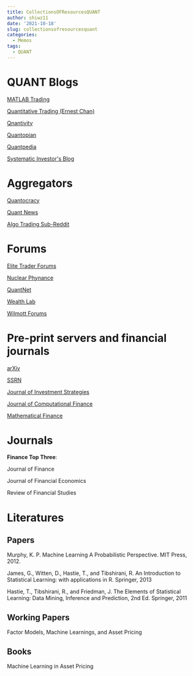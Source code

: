 ```yaml
---
title: CollectionsOFResourcesQUANT
author: shiwz11
date: '2021-10-18'
slug: collectionsofresourcesquant
categories:
  - Memos
tags:
  - QUANT
---
```



# QUANT Blogs

[MATLAB Trading](http://matlab-trading.blogspot.co.uk/)

[Quantitative Trading (Ernest Chan)](http://epchan.blogspot.com)

[Qnantivity](http://quantivity.wordpress.com)

[Quantopian](http://blog.quantopian.com)

[Quantpedia](http://quantpedia.com)

[Systematic Investor's Blog](http://systematicinvestor.github.io/)

# Aggregators 

[Quantocracy](http://www.quantocracy.com)

[Quant News](http://www.quantnews.com)

[Algo Trading Sub-Reddit](http://www.reddit.com/r/algotrading)

# Forums 

[Elite Trader Forums](http://www.elitetrader.com)

[Nuclear Phynance](http://www.nuclearphynance.com)

[QuantNet](http://www.quantnet.com)

[Wealth Lab](http://www.wealth-lab.com/Forum)

[Wilmott Forums](http://www.wilmott.com)

# Pre-print servers and financial journals

[arXiv](http://arxiv.org/archive/q-fin)

[SSRN](http://www.ssrn.com)

[Journal of Investment Strategies](http://www.risk.net/type/journal/source/journal-of-investment-strategies)

[Journal of Computational Finance](http://www.risk.net/type/journal/source/journal-of-computational-finance)

[Mathematical Finance](http://onlinelibrary.wiley.com/journal/10.1111/%28ISSN%291467-9965)

# Journals

**Finance Top Three**:

Journal of Finance

Journal of Financial Economics

Review of Financial Studies


# Literatures

## Papers

Murphy, K. P. Machine Learning A Probabilistic Perspective. MIT Press, 2012.

James, G., Witten, D., Hastie, T., and Tibshirani, R. An Introduction to Statistical Learning: with applications in R. Springer, 2013

Hastie, T., Tibshirani, R., and Friedman, J. The Elements of Statistical Learning: Data Mining, Inference and Prediction, 2nd Ed. Springer, 2011

## Working Papers

Factor Models, Machine Learnings, and Asset Pricing

## Books

Machine Learning in Asset Pricing